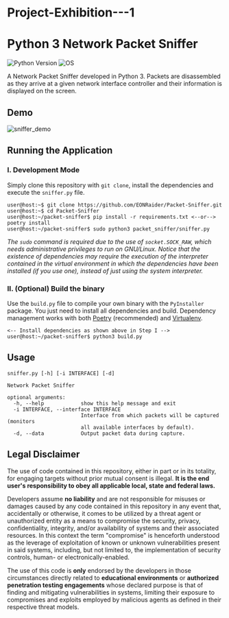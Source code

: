 # Project-Exhibition---1

# Python 3 Network Packet Sniffer

![Python Version](https://img.shields.io/badge/python-3.8+-blue?style=for-the-badge&logo=python)
![OS](https://img.shields.io/badge/OS-GNU%2FLinux-red?style=for-the-badge&logo=linux)



A Network Packet Sniffer developed in Python 3. Packets are disassembled
as they arrive at a given network interface controller and their information
is displayed on the screen.


## Demo
![sniffer_demo](https://user-images.githubusercontent.com/15611424/178045423-067df4ec-1853-400e-9b5a-10154cb6fcc1.gif)

## Running the Application
### I. Development Mode
Simply clone this repository with `git clone`, install the dependencies and execute the 
`sniffer.py` file.
```
user@host:~$ git clone https://github.com/EONRaider/Packet-Sniffer.git
user@host:~$ cd Packet-Sniffer
user@host:~/packet-sniffer$ pip install -r requirements.txt <--or--> poetry install
user@host:~/packet-sniffer$ sudo python3 packet_sniffer/sniffer.py
```

*The `sudo` command is required due to the use of `socket.SOCK_RAW`,
which needs administrative privileges to run on GNU/Linux. Notice
that the existence of dependencies may require the execution of the interpreter contained in
the virtual environment in which the dependencies have been installed (if you use one),
instead of just using the system interpreter.*

### II. (Optional) Build the binary
Use the `build.py` file to compile your own binary with the `PyInstaller` package. You just need to install all dependencies and build. 
Dependency management works with both [Poetry](https://python-poetry.org/) (recommended) and [Virtualenv](https://virtualenv.pypa.io/en/latest/). 
```
<-- Install dependencies as shown above in Step I -->
user@host:~/packet-sniffer$ python3 build.py
```

## Usage
```
sniffer.py [-h] [-i INTERFACE] [-d]

Network Packet Sniffer

optional arguments:
  -h, --help            show this help message and exit
  -i INTERFACE, --interface INTERFACE
                        Interface from which packets will be captured (monitors
                        all available interfaces by default).
  -d, --data            Output packet data during capture.
```

## Legal Disclaimer
The use of code contained in this repository, either in part or in its totality,
for engaging targets without prior mutual consent is illegal. **It is
the end user's responsibility to obey all applicable local, state and
federal laws.**

Developers assume **no liability** and are not
responsible for misuses or damages caused by any code contained
in this repository in any event that, accidentally or otherwise, it comes to
be utilized by a threat agent or unauthorized entity as a means to compromise
the security, privacy, confidentiality, integrity, and/or availability of
systems and their associated resources. In this context the term "compromise" is
henceforth understood as the leverage of exploitation of known or unknown vulnerabilities
present in said systems, including, but not limited to, the implementation of
security controls, human- or electronically-enabled.

The use of this code is **only** endorsed by the developers in those
circumstances directly related to **educational environments** or
**authorized penetration testing engagements** whose declared purpose is that
of finding and mitigating vulnerabilities in systems, limiting their exposure
to compromises and exploits employed by malicious agents as defined in their
respective threat models.
